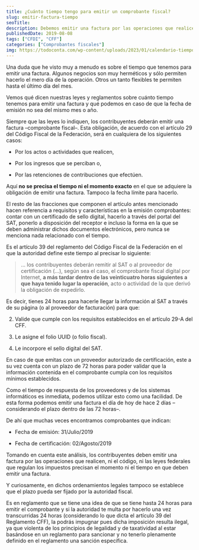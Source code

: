 ```yaml
---
title: ¿Cuánto tiempo tengo para emitir un comprobante fiscal?
slug: emitir-factura-tiempo
seoTitle: 
description: Debemos emitir una factura por las operaciones que realicemos, sin embargo, existe una duda sobre cuánto tiempo tenemos para hacerlo.
publishedDate: 2019-08-08
tags: ["CFDI", "CFF"]
categories: ["Comprobantes fiscales"]
img: https://todoconta.com/wp-content/uploads/2023/01/calendario-tiempo-time-dias.jpg
---
```



Una duda que he visto muy a menudo es sobre el tiempo que tenemos para emitir una factura. Algunos negocios son muy herméticos y sólo permiten hacerlo el mero día de la operación. Otros un tanto flexibles te permiten hasta el último día del mes.




Vemos qué dicen nuestras leyes y reglamentos sobre cuánto tiempo tenemos para emitir una factura y qué podemos en caso de que la fecha de emisión no sea del mismo mes o año.




Siempre que las leyes lo indiquen, los contribuyentes deberán emitir una factura –comprobante fiscal–. Esta obligación, de acuerdo con el artículo 29 del Código Fiscal de la Federación, será en cualquiera de los siguientes casos:




* Por los actos o actividades que realicen,

* Por los ingresos que se perciban o,

* Por las retenciones de contribuciones que efectúen.




Aquí **no se precisa el tiempo ni el momento exacto** en el que se adquiere la obligación de emitir una factura. Tampoco la fecha límite para hacerlo.




El resto de las fracciones que componen el artículo antes mencionado hacen referencia a requisitos y características en la emisión comprobantes: contar con un certificado de sello digital, hacerlo a través del portal del SAT, ponerlo a disposición del receptor e incluso la forma en la que se deben administrar dichos documentos electrónicos, pero nunca se menciona nada relacionado con el tiempo.




Es el artículo 39 del reglamento del Código Fiscal de la Federación en el que la autoridad define este tiempo al precisar lo siguiente:





> … los contribuyentes deberán remitir al SAT o al proveedor de certificación (…), según sea el caso, el comprobante fiscal digital por Internet, **a más tardar dentro de las veinticuatro horas siguientes a que haya tenido lugar la operación**, acto o actividad de la que derivó la obligación de expedirlo.




Es decir, tienes 24 horas para hacerle llegar la información al SAT a través de su página (o al proveedor de facturación) para que:




2. Valide que cumple con los requisitos establecidos en el artículo 29\-A del CFF.

6. Le asigne el folio UUID (o folio fiscal).

10. Le incorpore el sello digital del SAT.




En caso de que emitas con un proveedor autorizado de certificación, este a su vez cuenta con un plazo de 72 horas para poder validar que la información contenida en el comprobante cumpla con los requisitos mínimos establecidos.




Como el tiempo de respuesta de los proveedores y de los sistemas informáticos es inmediata, podemos utilizar esto como una facilidad. De esta forma podemos emitir una factura el día de hoy de hace 2 días –considerando el plazo dentro de las 72 horas–.




De ahí que muchas veces encontramos comprobantes que indican:




* Fecha de emisión: 31/Julio/2019

* Fecha de certificación: 02/Agosto/2019




Tomando en cuenta este análisis, los contribuyentes deben emitir una factura por las operaciones que realicen, ni el código, ni las leyes federales que regulan los impuestos precisan el momento ni el tiempo en que deben emitir una factura.




Y curiosamente, en dichos ordenamientos legales tampoco se establece que el plazo pueda ser fijado por la autoridad fiscal.




Es en reglamento que se tiene una idea de que se tiene hasta 24 horas para emitir el comprobante y si la autoridad te multa por hacerlo una vez transcurridas 24 horas (considerando lo que dicta el artículo 39 del Reglamento CFF), la podrás impugnar pues dicha imposición resulta ilegal, ya que violenta de los principios de legalidad y de taxatividad al estar basándose en un reglamento para sancionar y no tenerlo plenamente definido en el reglamento una sanción específica.




